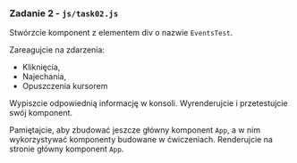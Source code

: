 ### Zadanie 2 - `js/task02.js`
Stwórzcie komponent z elementem div o nazwie `EventsTest`.

Zareagujcie na zdarzenia:

- Kliknięcia,
- Najechania,
- Opuszczenia kursorem

Wypiszcie odpowiednią informację w konsoli. Wyrenderujcie i przetestujcie swój komponent.

Pamiętajcie, aby zbudować jeszcze główny komponent `App`, a w nim wykorzystywać komponenty budowane w ćwiczeniach. Renderujcie na stronie główny komponent `App`.